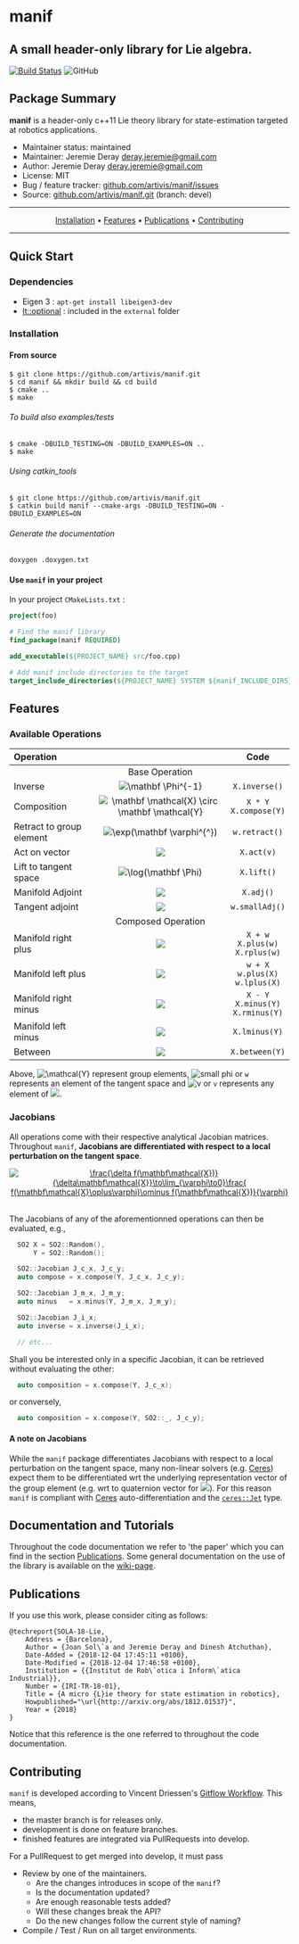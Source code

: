 # manif
## A small header-only library for Lie algebra.

[![Build Status](https://travis-ci.com/artivis/manif.svg?branch=devel)](https://travis-ci.com/artivis/manif)
![GitHub](https://img.shields.io/github/license/mashape/apistatus.svg)
<!-- ![](https://tokei.rs/b1/github/artivis/manif) -->

## Package Summary
**manif** is a header-only c++11 Lie theory library for state-estimation
targeted at robotics applications.

-   Maintainer status: maintained
-   Maintainer: Jeremie Deray [deray.jeremie@gmail.com](mailto:deray.jeremie@gmail.com)
-   Author: Jeremie Deray [deray.jeremie@gmail.com](mailto:deray.jeremie@gmail.com)
-   License: MIT
-   Bug / feature tracker: [github.com/artivis/manif/issues](https://github.com/artivis/manif/issues)
-   Source: [github.com/artivis/manif.git](https://github.com/artivis/manif.git) (branch: devel)

___

<p align="center">
  <a href="#installation">Installation</a> •
  <a href="#features">Features</a> •
  <!--a href="#examples">Examples</a> • -->
  <a href="#publications">Publications</a> •
  <a href="#contributing">Contributing</a> <!--•
  <a href="#authors">Authors</a> -->
</p>

___

## Quick Start

### Dependencies

-   Eigen 3 : ```apt-get install libeigen3-dev```
-   [lt::optional](https://github.com/TartanLlama/optional) : included in the `external` folder

### Installation
<!--
#### Binaries
```terminal
$ apt-get install manif
```
-->
#### From source
```terminal
$ git clone https://github.com/artivis/manif.git
$ cd manif && mkdir build && cd build
$ cmake ..
$ make
```
###### To build also examples/tests
```terminal
$ cmake -DBUILD_TESTING=ON -DBUILD_EXAMPLES=ON ..
$ make
```
###### Using catkin_tools
```terminal
$ git clone https://github.com/artivis/manif.git
$ catkin build manif --cmake-args -DBUILD_TESTING=ON -DBUILD_EXAMPLES=ON
```

###### Generate the documentation
```terminal
doxygen .doxygen.txt
```

#### Use `manif` in your project
In your project `CMakeLists.txt` :
```cmake
project(foo)

# Find the manif library
find_package(manif REQUIRED)

add_executable(${PROJECT_NAME} src/foo.cpp)

# Add manif include directories to the target
target_include_directories(${PROJECT_NAME} SYSTEM ${manif_INCLUDE_DIRS})
```

## Features

### Available Operations

| Operation  |       | Code |
| :---       |   :---:   | :---: |
|       |   Base Operation   |  |
| Inverse | <img src="https://latex.codecogs.com/png.latex?\mathbf&space;\mathcal{X}^{-1}" title="\mathbf \Phi^{-1}" /> | `X.inverse()` |
| Composition | <img src="https://latex.codecogs.com/png.latex?\mathbf&space;\mathcal{X}&space;\circ&space;\mathbf&space;\mathcal{Y}" title="\mathbf \mathcal{X} \circ \mathbf \mathcal{Y}" /> | `X * Y`<br/>`X.compose(Y)` |
| Retract to group element | <img src="https://latex.codecogs.com/png.latex?\exp(\mathbf\varphi^\wedge)" title="\exp(\mathbf \varphi^{^})" /> | `w.retract()` |
| Act on vector | <img src="https://latex.codecogs.com/png.latex?\mathbf\mathcal{X}\circ\mathbf&space;v"/> | `X.act(v)` |
| Lift to tangent space | <img src="https://latex.codecogs.com/png.latex?\log(\mathbf&space;\mathcal{X})" title="\log(\mathbf \Phi)" /> | `X.lift()` |
| Manifold Adjoint | <img src="https://latex.codecogs.com/png.latex?Adj(\mathbf&space;\mathcal{X})" /> | `X.adj()` |
| Tangent adjoint | <img src="https://latex.codecogs.com/png.latex?adj(\mathbf&space;\varphi^\wedge)" /> | `w.smallAdj()` |
|       |   Composed Operation   |  |
| Manifold right plus | <img src="https://latex.codecogs.com/png.latex?\mathbf\mathcal{X}\oplus\mathbf\varphi=\mathbf\mathcal{X}\circ\exp(\mathbf\varphi^\wedge)" /> | `X + w`<br/>`X.plus(w)`<br/>`X.rplus(w)` |
| Manifold left plus | <img src="https://latex.codecogs.com/png.latex?\mathbf\varphi\oplus\mathbf\mathcal{X}=\exp(\mathbf\varphi^\wedge)\circ\mathbf\mathcal{X}" /> | `w + X`<br/>`w.plus(X)`<br/>`w.lplus(X)` |
| Manifold right minus | <img src="https://latex.codecogs.com/png.latex?\mathbf\mathcal{X}\ominus\mathbf\mathcal{Y}=\log(\mathbf\mathcal{Y}^{-1}\circ\mathbf\mathcal{X})^\vee"  /> | `X - Y`<br/>`X.minus(Y)`<br/>`X.rminus(Y)` |
| Manifold left minus | <img src="https://latex.codecogs.com/png.latex?\mathbf\mathcal{Y}\ominus\mathbf\mathcal{X}=\log(\mathbf\mathcal{X}\circ\mathbf\mathcal{Y}^{-1})^\vee"  /> | `X.lminus(Y)` |
| Between | <img src="https://latex.codecogs.com/png.latex?\mathbf\mathcal{X}^{-1}\circ\mathbf\mathcal{Y}"/> | `X.between(Y)` |

Above, <img src="https://latex.codecogs.com/png.latex?\mathbf\mathcal{X},\mathbf\mathcal{Y}" alt="\mathcal{Y}" /> represent group elements, <img src="https://latex.codecogs.com/png.latex?\mathbf\varphi" alt="small phi" />  or `w` represents an element of the tangent space and <img src="https://latex.codecogs.com/png.latex?\mathbf{v}" alt="v" /> or `v` represents any element of <img src="https://latex.codecogs.com/png.latex?\mathbb{R}^n" />.

### Jacobians

All operations come with their respective analytical Jacobian matrices.  
Throughout `manif`, **Jacobians are differentiated with respect to a local perturbation on the tangent space**.

<p align="center"><a href="https://www.codecogs.com/eqnedit.php?latex=\frac{\delta&space;f(\mathbf\mathcal{X})}{\delta\mathbf\mathcal{X}}\to\lim_{\varphi\to0}\frac{&space;f(\mathbf\mathcal{X}\oplus\varphi)\ominus&space;f(\mathbf\mathcal{X})}{\varphi}" target="_blank"><img src="https://latex.codecogs.com/svg.latex?\frac{\delta&space;f(\mathbf\mathcal{X})}{\delta\mathbf\mathcal{X}}\to\lim_{\varphi\to0}\frac{&space;f(\mathbf\mathcal{X}\oplus\varphi)\ominus&space;f(\mathbf\mathcal{X})}{\varphi}" title="\frac{\delta f(\mathbf\mathcal{X})}{\delta\mathbf\mathcal{X}}\to\lim_{\varphi\to0}\frac{ f(\mathbf\mathcal{X}\oplus\varphi)\ominus f(\mathbf\mathcal{X})}{\varphi}" /></a></center>&nbsp;

The Jacobians of any of the aforementionned operations can then be evaluated, e.g.,

```cpp
  SO2 X = SO2::Random(),
      Y = SO2::Random();

  SO2::Jacobian J_c_x, J_c_y;
  auto compose = x.compose(Y, J_c_x, J_c_y);

  SO2::Jacobian J_m_x, J_m_y;
  auto minus   = x.minus(Y, J_m_x, J_m_y);

  SO2::Jacobian J_i_x;
  auto inverse = x.inverse(J_i_x);

  // etc...
```

Shall you be interested only in a specific Jacobian, it can be retrieved without evaluating the other:

```cpp
  auto composition = x.compose(Y, J_c_x);
```
or conversely,
```cpp
  auto composition = x.compose(Y, SO2::_, J_c_y);
```

#### A note on Jacobians

While the `manif` package differentiates Jacobians with respect to a
local perturbation on the tangent space, many non-linear solvers
(e.g. [Ceres](http://ceres-solver.org/)) expect them to be differentiated wrt the underlying
representation vector of the group element
(e.g. wrt to quaternion vector for <img src="https://latex.codecogs.com/png.latex?SO^3"/>).
For this reason `manif` is compliant with [Ceres](http://ceres-solver.org/)
auto-differentiation and the
[`ceres::Jet`](http://ceres-solver.org/automatic_derivatives.html#dual-numbers-jets) type.

## Documentation and Tutorials

Throughout the code documentation we refer to 'the paper' which you can
find in the section <a href="#publications">Publications</a>.
Some general documentation on the use of the library is available on the [wiki-page](https://github.com/artivis/manif/wiki).
<!--Although I like packages using [readthedocs](https://readthedocs.org/) and [codedocs](https://codedocs.xyz/).-->


## Publications

If you use this work, please consider citing as follows:

```
@techreport{SOLA-18-Lie,
    Address = {Barcelona},
    Author = {Joan Sol\`a and Jeremie Deray and Dinesh Atchuthan},
    Date-Added = {2018-12-04 17:45:11 +0100},
    Date-Modified = {2018-12-04 17:46:58 +0100},
    Institution = {{Institut de Rob\`otica i Inform\`atica Industrial}},
    Number = {IRI-TR-18-01},
    Title = {A micro {L}ie theory for state estimation in robotics},
    Howpublished="\url{http://arxiv.org/abs/1812.01537}",
    Year = {2018}
}
```
Notice that this reference is the one referred to throughout
the code documentation.

## Contributing

`manif` is developed according to Vincent Driessen's [Gitflow Workflow](http://nvie.com/posts/a-successful-git-branching-model/).
This means,
-   the master branch is for releases only.
-   development is done on feature branches.
-   finished features are integrated via PullRequests into develop.

For a PullRequest to get merged into develop, it must pass
-   Review by one of the maintainers.
    +   Are the changes introduces in scope of the `manif`?
    +   Is the documentation updated?
    +   Are enough reasonable tests added?
    +   Will these changes break the API?
    +   Do the new changes follow the current style of naming?
-   Compile / Test / Run on all target environments.

<!--## Credits
I wanna thank my European project-->
